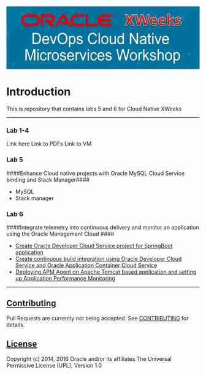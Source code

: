 ![](common/images/header.png)

# Introduction #

This is repository that contains labs 5 and 6 for Cloud Native XWeeks

----
### Lab 1-4 ###
Link here
Link to PDFs
Link to VM

### Lab 5 ###

####Enhance Cloud native projects with Oracle MySQL Cloud Service binding and Stack Manager####
+ MySQL
+ Stack manager

### Lab 6 ###


####Integrate telemetry into continuous delivery and monitor an application using the Oracle Management Cloud ####

+ [Create Oracle Developer Cloud Service project for SpringBoot application](springboot-sample/create.devcs.project.md)
+ [Create continuous build integration using Oracle Developer Cloud Service and Oracle Application Container Cloud Service](springboot-sample/devcs.accs.ci.md)
+ [Deploying APM Agent on Apache Tomcat based application and setting up Application Performance Monitoring](apm/README.md)


---

## [Contributing](CONTRIBUTING.md)
Pull Requests are currently not being accepted. See [CONTRIBUTING](CONTRIBUTING.md) for details.

## [License](LICENSE.md)
Copyright (c) 2014, 2016 Oracle and/or its affiliates
The Universal Permissive License (UPL), Version 1.0